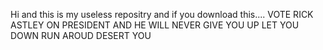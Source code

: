 Hi and this is my useless repositry and if you download this.... VOTE RICK ASTLEY ON PRESIDENT AND HE WILL NEVER
GIVE YOU UP
LET YOU DOWN
RUN AROUD
DESERT YOU
